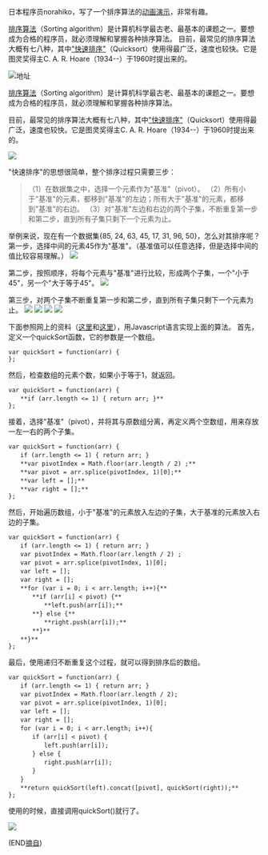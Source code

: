 日本程序员norahiko，写了一个排序算法的[动画演示](http://jsdo.it/norahiko/oxIy/fullscreen)，非常有趣。

[排序算法](http://en.wikipedia.org/wiki/Sorting_algorithm)（Sorting algorithm）是计算机科学最古老、最基本的课题之一。要想成为合格的程序员，就必须理解和掌握各种排序算法。
目前，最常见的排序算法大概有七八种，其中["快速排序"](http://en.wikipedia.org/wiki/Quicksort)（Quicksort）使用得最广泛，速度也较快。它是图灵奖得主C. A. R. Hoare（1934--）于1960时提出来的。

![[地址](http://jsdo.it/norahiko/oxIy/fullscreen)](http://upload-images.jianshu.io/upload_images/201324-90ffd235d11693ec.png?imageMogr2/auto-orient/strip%7CimageView2/2/w/1240)

[排序算法](http://en.wikipedia.org/wiki/Sorting_algorithm)（Sorting algorithm）是计算机科学最古老、最基本的课题之一。要想成为合格的程序员，就必须理解和掌握各种排序算法。

目前，最常见的排序算法大概有七八种，其中["快速排序"](http://en.wikipedia.org/wiki/Quicksort)（Quicksort）使用得最广泛，速度也较快。它是图灵奖得主C. A. R. Hoare（1934--）于1960时提出来的。

![](http://upload-images.jianshu.io/upload_images/201324-75bf12dee8dd18ec.jpg?imageMogr2/auto-orient/strip%7CimageView2/2/w/1240)

"快速排序"的思想很简单，整个排序过程只需要三步：

> （1）在数据集之中，选择一个元素作为"基准"（pivot）。
（2）所有小于"基准"的元素，都移到"基准"的左边；所有大于"基准"的元素，都移到"基准"的右边。
（3）对"基准"左边和右边的两个子集，不断重复第一步和第二步，直到所有子集只剩下一个元素为止。

举例来说，现在有一个数据集{85, 24, 63, 45, 17, 31, 96, 50}，怎么对其排序呢？
第一步，选择中间的元素45作为"基准"。（基准值可以任意选择，但是选择中间的值比较容易理解。）
![](http://upload-images.jianshu.io/upload_images/201324-629a85a9a5530ae3.png?imageMogr2/auto-orient/strip%7CimageView2/2/w/1240)

第二步，按照顺序，将每个元素与"基准"进行比较，形成两个子集，一个"小于45"，另一个"大于等于45"。
![](http://upload-images.jianshu.io/upload_images/201324-8a25858f1176a875.png?imageMogr2/auto-orient/strip%7CimageView2/2/w/1240)

第三步，对两个子集不断重复第一步和第二步，直到所有子集只剩下一个元素为止。
![](http://upload-images.jianshu.io/upload_images/201324-23dc83b11607e7a9.png?imageMogr2/auto-orient/strip%7CimageView2/2/w/1240)
![](http://upload-images.jianshu.io/upload_images/201324-89a6ca11a078a28c.png?imageMogr2/auto-orient/strip%7CimageView2/2/w/1240)
![](http://upload-images.jianshu.io/upload_images/201324-a198982b852a5b46.png?imageMogr2/auto-orient/strip%7CimageView2/2/w/1240)
![](http://upload-images.jianshu.io/upload_images/201324-f110ec937a56452a.png?imageMogr2/auto-orient/strip%7CimageView2/2/w/1240)

下面参照网上的资料（[这里](http://acatalept.com/blog/2008/10/28/stable-quicksort-in-javascript/)和[这里](http://www.stoimen.com/blog/2010/06/11/friday-algorithms-quicksort-difference-between-php-and-javascript/)），用Javascript语言实现上面的算法。
首先，定义一个quickSort函数，它的参数是一个数组。
```
var quickSort = function(arr) {
};
```
然后，检查数组的元素个数，如果小于等于1，就返回。
```
var quickSort = function(arr) {
　　**if (arr.length <= 1) { return arr; }**
};
```

接着，选择"基准"（pivot），并将其与原数组分离，再定义两个空数组，用来存放一左一右的两个子集。
```
var quickSort = function(arr) {
　　if (arr.length <= 1) { return arr; }
　　**var pivotIndex = Math.floor(arr.length / 2) ;**
　　**var pivot = arr.splice(pivotIndex, 1)[0];**
　　**var left = [];**
　　**var right = [];**
};
```
然后，开始遍历数组，小于"基准"的元素放入左边的子集，大于基准的元素放入右边的子集。
```
var quickSort = function(arr) {
　　if (arr.length <= 1) { return arr; }
　　var pivotIndex = Math.floor(arr.length / 2) ;
　　var pivot = arr.splice(pivotIndex, 1)[0];
　　var left = [];
　　var right = [];
　　**for (var i = 0; i < arr.length; i++){**
　　　　**if (arr[i] < pivot) {**
　　　　　　**left.push(arr[i]);**
　　　　**} else {**
　　　　　　**right.push(arr[i]);**
　　　　**}**
　　**}**
};
```
最后，使用递归不断重复这个过程，就可以得到排序后的数组。
```
var quickSort = function(arr) {
　　if (arr.length <= 1) { return arr; }
　　var pivotIndex = Math.floor(arr.length / 2);
　　var pivot = arr.splice(pivotIndex, 1)[0];
　　var left = [];
　　var right = [];
　　for (var i = 0; i < arr.length; i++){
　　　　if (arr[i] < pivot) {
　　　　　　left.push(arr[i]);
　　　　} else {
　　　　　　right.push(arr[i]);
　　　　}
　　}
　　**return quickSort(left).concat([pivot], quickSort(right));**
};
```
使用的时候，直接调用quickSort()就行了。

![](http://upload-images.jianshu.io/upload_images/201324-ee7a842a1a1954e8.png?imageMogr2/auto-orient/strip%7CimageView2/2/w/1240)

(END[摘自](http://www.ruanyifeng.com/blog/2011/04/quicksort_in_javascript.html))

